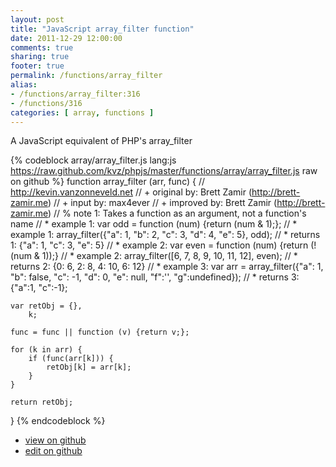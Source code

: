 ```yaml
---
layout: post
title: "JavaScript array_filter function"
date: 2011-12-29 12:00:00
comments: true
sharing: true
footer: true
permalink: /functions/array_filter
alias:
- /functions/array_filter:316
- /functions/316
categories: [ array, functions ]
---
```

A JavaScript equivalent of PHP's array_filter
<!-- more -->
{% codeblock array/array_filter.js lang:js https://raw.github.com/kvz/phpjs/master/functions/array/array_filter.js raw on github %}
function array_filter (arr, func) {
    // http://kevin.vanzonneveld.net
    // +   original by: Brett Zamir (http://brett-zamir.me)
    // +   input by: max4ever
    // +   improved by: Brett Zamir (http://brett-zamir.me)
    // %        note 1: Takes a function as an argument, not a function's name
    // *     example 1: var odd = function (num) {return (num & 1);}; 
    // *     example 1: array_filter({"a": 1, "b": 2, "c": 3, "d": 4, "e": 5}, odd);
    // *     returns 1: {"a": 1, "c": 3, "e": 5}
    // *     example 2: var even = function (num) {return (!(num & 1));}
    // *     example 2: array_filter([6, 7, 8, 9, 10, 11, 12], even);
    // *     returns 2: {0: 6, 2: 8, 4: 10, 6: 12} 
    // *     example 3: var arr = array_filter({"a": 1, "b": false, "c": -1, "d": 0, "e": null, "f":'', "g":undefined});
    // *     returns 3: {"a":1, "c":-1};
    
    var retObj = {},
        k;
        
    func = func || function (v) {return v;};

    for (k in arr) {
        if (func(arr[k])) {
            retObj[k] = arr[k];
        }
    }

    return retObj;
}
{% endcodeblock %}
<ul>
 <li><a href="https://github.com/kvz/phpjs/blob/master/functions/array/array_filter.js">view on github</a></li>
 <li><a href="https://github.com/kvz/phpjs/edit/master/functions/array/array_filter.js">edit on github</a></li>
</ul>
